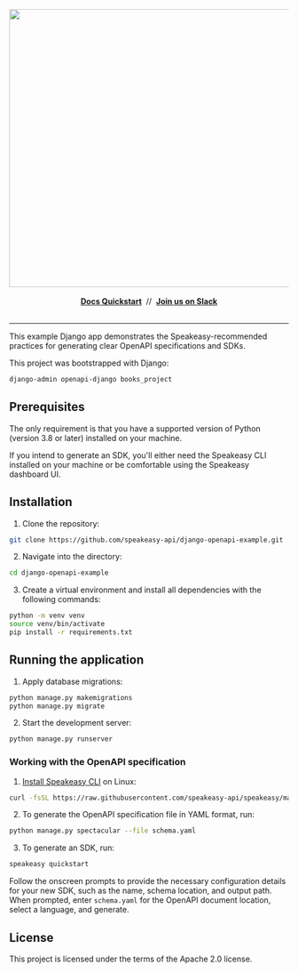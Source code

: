 <div align="center">
 <a href="https://www.speakeasy.com/" target="_blank">
  <img width="1500" height="500" alt="Speakeasy" src="https://github.com/user-attachments/assets/0e56055b-02a3-4476-9130-4be299e5a39c" />
 </a>
 <br />
 <br />
  <div>
   <a href="https://speakeasy.com/docs/create-client-sdks/" target="_blank"><b>Docs Quickstart</b></a>&nbsp;&nbsp;//&nbsp;&nbsp;<a href="https://go.speakeasy.com/slack" target="_blank"><b>Join us on Slack</b></a>
  </div>
 <br />

</div>

<hr />

This example Django app demonstrates the Speakeasy-recommended practices for generating clear OpenAPI specifications and SDKs.

This project was bootstrapped with Django:

```bash
django-admin openapi-django books_project
```

## Prerequisites

The only requirement is that you have a supported version of Python (version 3.8 or later) installed on your machine.

If you intend to generate an SDK, you'll either need the Speakeasy CLI installed on your machine or be comfortable using the Speakeasy dashboard UI.

## Installation

1. Clone the repository:

```bash
git clone https://github.com/speakeasy-api/django-openapi-example.git
```

2. Navigate into the directory:

```bash
cd django-openapi-example
```

3. Create a virtual environment and install all dependencies with the following commands:

```bash
python -m venv venv
source venv/bin/activate
pip install -r requirements.txt
```

## Running the application

1. Apply database migrations:

```bash
python manage.py makemigrations
python manage.py migrate
```

2. Start the development server:

```bash
python manage.py runserver
```

### Working with the OpenAPI specification

1. [Install Speakeasy CLI](https://github.com/speakeasy-api/speakeasy#installation) on Linux:

```bash
curl -fsSL https://raw.githubusercontent.com/speakeasy-api/speakeasy/main/install.sh | sh
```

2. To generate the OpenAPI specification file in YAML format, run:

```bash
python manage.py spectacular --file schema.yaml
```

3. To generate an SDK, run:

```bash
speakeasy quickstart
```

Follow the onscreen prompts to provide the necessary configuration details for your new SDK, such as the name, schema location, and output path. When prompted, enter `schema.yaml` for the OpenAPI document location, select a language, and generate.

## License

This project is licensed under the terms of the Apache 2.0 license.
